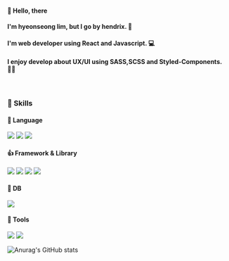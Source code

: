 #### 👋 Hello, there
#### I'm hyeonseong lim, but I go by hendrix. 🎸
#### I'm web developer using React and Javascript. 💻
#### I enjoy develop about UX/UI using SASS,SCSS and Styled-Components. 🙆‍♂️

<br />

### 💪 Skills
#### 👊 Language

<p>
<img src="https://img.shields.io/badge/JavaScript-FF7800?style=flat-square&logo=JavaScript&logoColor=white"/>
<img src="https://img.shields.io/badge/CSS3-1572B6?style=flat-square&logo=CSS3&logoColor=white"/>
<img src="https://img.shields.io/badge/HTML-E34F26?style=flat-square&logo=HTML5&logoColor=white"/>
</p>

#### 👍 Framework & Library

<p>
<img src="https://img.shields.io/badge/React-61DAFB?style=flat-square&logo=React&logoColor=white"/>
<img src="https://img.shields.io/badge/Sass-CC6699?style=flat-square&logo=Sass&logoColor=white"/>
<img src="https://img.shields.io/badge/Node.js-339933?style=flat-square&logo=Node.js&logoColor=white"/>
<img src="https://img.shields.io/badge/Express-gray?style=flat-square&logo=Express&logoColor=white"/>
</p>

#### 📂 DB

<p>
<img src="https://img.shields.io/badge/MySQL-4479A1?style=flat-square&logo=MySQL&logoColor=white"/>
</p>

#### 🔨 Tools

<p>
<img src="https://img.shields.io/badge/GitHub-181717?style=flat-square&logo=GitHub&logoColor=white"/>
<img src="https://img.shields.io/badge/Amazon AWS-232F3E?style=flat-square&logo=Amazon AWS&logoColor=white"/>
</p>

![Anurag's GitHub stats](https://github-readme-stats.vercel.app/api?username=Hendrix1995&show_icons=true&theme=dracula)
